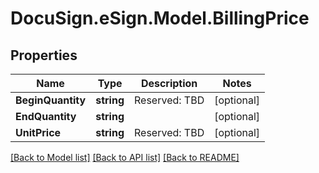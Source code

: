 # DocuSign.eSign.Model.BillingPrice
## Properties

Name | Type | Description | Notes
------------ | ------------- | ------------- | -------------
**BeginQuantity** | **string** | Reserved: TBD | [optional] 
**EndQuantity** | **string** |  | [optional] 
**UnitPrice** | **string** | Reserved: TBD | [optional] 

[[Back to Model list]](../README.md#documentation-for-models) [[Back to API list]](../README.md#documentation-for-api-endpoints) [[Back to README]](../README.md)

